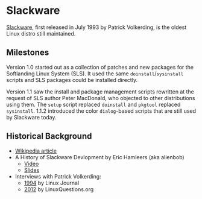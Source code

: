 # Slackware

[Slackware](http://www.slackware.com/), first released in July 1993 by Patrick Volkerding, is the oldest Linux distro still maintained.  

## Milestones

Version 1.0 started out as a collection of patches and new packages for the Softlanding Linux System (SLS). It used the same `doinstall`/`sysinstall` scripts and SLS packages could be installed directly.

Version 1.1 saw the install and package management scripts rewritten at the request of SLS author Peter MacDonald, who objected to other distributions using them. The `setup` script replaced `doinstall` and `pkgtool` replaced `sysinstall`. 1.1.2 introduced the color `dialog`-based scripts that are still used by Slackware today.

## Historical Background

- [Wikipedia article](https://en.wikipedia.org/wiki/Slackware)
- A History of Slackware Devlopment by Eric Hamleers (aka alienbob)
  - [Video](https://www.youtube.com/watch?v=Xh2eah5L4b8)
  - [Slides](http://www.slackware.com/~alien/tdose2009/t-dose-slackware.pdf)
- Interviews with Patrick Volkerding:
  - [1994](https://www.linuxjournal.com/article/2750) by Linux Journal
  - [2012](https://www.linuxquestions.org/questions/interviews-28/interview-with-patrick-volkerding-of-slackware-949029/) by LinuxQuestions.org